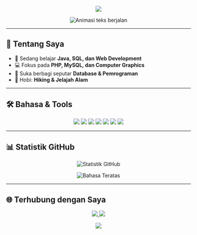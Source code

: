 <!-- Banner -->
<p align="center">
  <img src="https://capsule-render.vercel.app/api?type=waving&color=gradient&height=200&section=header&text=Halo%20👋%20Saya%20Irma!&fontSize=40&fontColor=ffffff&animation=fadeIn&fontAlignY=35" />
</p>

<!-- Animasi teks berjalan -->
<p align="center">
  <img src="https://readme-typing-svg.herokuapp.com?size=24&duration=3000&color=FF69B4&center=true&vCenter=true&width=600&lines=Mahasiswi+yang+sedang+belajar+Pemrograman;Hobi+Hiking+dan+Jelajah+Alam;Fokus+belajar+Java%2C+SQL%2C+dan+Computer+Graphics;Selalu+siap+untuk+belajar+hal+baru!+🚀" alt="Animasi teks berjalan" />
</p>


---

## 🚀 Tentang Saya
- 🌱 Sedang belajar **Java, SQL, dan Web Development**
- 💻 Fokus pada **PHP, MySQL, dan Computer Graphics**
- 🎯 Suka berbagi seputar **Database & Pemrograman**
- 🥾 Hobi: **Hiking & Jelajah Alam**

---

## 🛠️ Bahasa & Tools
<p align="center">
  <img src="https://img.shields.io/badge/Java-orange?logo=java&logoColor=white" />
  <img src="https://img.shields.io/badge/PHP-777BB4?logo=php&logoColor=white" />
  <img src="https://img.shields.io/badge/MySQL-4479A1?logo=mysql&logoColor=white" />
  <img src="https://img.shields.io/badge/Python-3776AB?logo=python&logoColor=white" />
  <img src="https://img.shields.io/badge/Arduino-00979D?logo=arduino&logoColor=white" />
  <img src="https://img.shields.io/badge/HTML5-E34F26?logo=html5&logoColor=white" />
  <img src="https://img.shields.io/badge/CSS3-1572B6?logo=css3&logoColor=white" />
</p>

---

## 📊 Statistik GitHub
<p align="center">
  <img src="https://github-readme-stats.vercel.app/api?username=gendhisirma&show_icons=true&theme=radical" alt="Statistik GitHub" />
</p>

<p align="center">
  <img src="https://github-readme-stats.vercel.app/api/top-langs/?username=gendhisirma&layout=compact&theme=tokyonight" alt="Bahasa Teratas" />
</p>

---

## 🌐 Terhubung dengan Saya
<p align="center">
  <a href="https://www.linkedin.com/in/your-linkedin" target="_blank">
    <img src="https://img.shields.io/badge/LinkedIn-biru?logo=linkedin&logoColor=white" />
  </a>
  <a href="mailto:adzkiyanayla@gmail.com">
    <img src="https://img.shields.io/badge/Gmail-merah?logo=gmail&logoColor=white" />
  </a>
</p>

<!-- Footer -->
<p align="center">
  <img src="https://capsule-render.vercel.app/api?type=waving&color=gradient&height=120&section=footer" />
</p>
